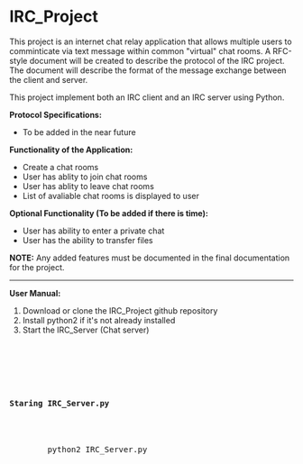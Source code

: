 # IRC_Project
This project is an internet chat relay application that allows multiple users to comminticate via text message within common "virtual" chat rooms. A RFC-style document will be created to describe the protocol of the IRC project. The document will describe the format of the message exchange between the client and server.

This project implement both an IRC client and an IRC server using Python.

__Protocol Specifications:__

* To be added in the near future

__Functionality of the Application:__

* Create a chat rooms
* User has ablity to join chat rooms
* User has ablity to leave chat rooms
* List of avaliable chat rooms is displayed to user

__Optional Functionality (To be added if there is time):__

* User has ability to enter a private chat
* User has the ability to transfer files

__NOTE:__ Any added features must be documented in the final documentation for the project.

-------------------------------------------------------------------------
__User Manual:__
1) Download or clone the IRC_Project github repository
2) Install python2 if it's not already installed
3) Start the IRC_Server (Chat server)
<pre>
  <div class="container">
    <div class="title">
      <h4>Staring IRC_Server.py</h4>
      <div class="code">
        python2 IRC_Server.py
      </div>
    </div>
  </div>
</pre>
